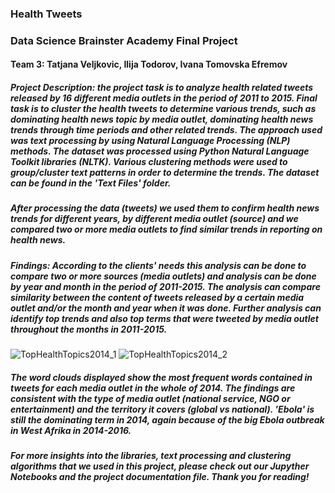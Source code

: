 ### Health Tweets
### Data Science Brainster Academy Final Project
#### Team 3: Tatjana Veljkovic, Ilija Todorov, Ivana Tomovska Efremov
##### Project Description: the project task is to analyze health related tweets released by 16 different media outlets in the period of 2011 to 2015. Final task is to cluster the health tweets to determine various trends, such as dominating health news topic by media outlet, dominating health news trends through time periods and other related trends. The approach used was text processing by using Natural Language Processing (NLP) methods. The dataset was processed using Python Natural Language Toolkit libraries (NLTK). Various clustering methods were used to group/cluster text patterns in order to determine the trends. The dataset can be found in the 'Text Files' folder. 

##### After processing the data (tweets) we used them to confirm health news trends for different years, by different media outlet (source) and we compared two or more media outlets to find similar trends in reporting on health news. 

##### Findings: According to the clients' needs this analysis can be done to compare two or more sources (media outlets) and analysis can be done by year and month in the period of 2011-2015. The analysis can compare similarity between the content of tweets released by a certain media outlet and/or the month and year when it was done. Further analysis can identify top trends and also top terms that were tweeted by media outlet throughout the months in 2011-2015. 


![TopHealthTopics2014_1](https://user-images.githubusercontent.com/100567867/204260311-cba9f72f-a485-4771-a069-7900ba6e9b30.png)
![TopHealthTopics2014_2](https://user-images.githubusercontent.com/100567867/204260329-827d0d05-0f66-44c5-b925-f53f555a9891.png)

##### The word clouds displayed show the most frequent words contained in tweets for each media outlet in the whole of 2014. The findings are consistent with the type of media outlet (national service, NGO or entertainment) and the territory it covers (global vs national). 'Ebola' is still the dominating term in 2014, again because of the big Ebola outbreak in West Afrika in 2014-2016.  

##### For more insights into the libraries, text processing and clustering algorithms that we used in this project, please check out our Jupyther Notebooks and the project documentation file. Thank you for reading! 
